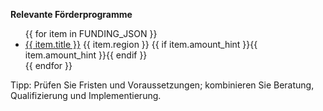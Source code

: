 <!-- Datei: prompts/foerderprogramme_de.md -->
<!-- OUTPUT: Nur HTML-Fragment. Nutzt FUNDING_JSON (lokal oder live) -->

<p><strong>Relevante Förderprogramme</strong></p>
<ul>
  {{ for item in FUNDING_JSON }}
    <li>
      <a href="{{ item.url }}">{{ item.title }}</a>
      <span class="pill">{{ item.region }}</span>
      {{ if item.amount_hint }}<span class="pill">{{ item.amount_hint }}</span>{{ endif }}
    </li>
  {{ endfor }}
</ul>
<p class="muted">Tipp: Prüfen Sie Fristen und Voraussetzungen; kombinieren Sie Beratung, Qualifizierung und Implementierung.</p>
